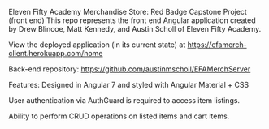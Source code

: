 Eleven Fifty Academy Merchandise Store: Red Badge Capstone Project (front end)
This repo represents the front end Angular application created by Drew Blincoe, Matt Kennedy, and Austin Scholl of Eleven Fifty Academy.

View the deployed application (in its current state) at https://efamerch-client.herokuapp.com/home

Back-end repository: https://github.com/austinmscholl/EFAMerchServer

Features:
Designed in Angular 7 and styled with Angular Material + CSS

User authentication via AuthGuard is required to access item listings.

Ability to perform CRUD operations on listed items and cart items.
